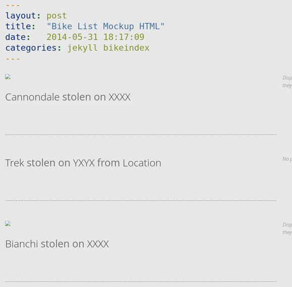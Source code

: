 ```yaml
---
layout: post
title:  "Bike List Mockup HTML"
date:   2014-05-31 18:17:09
categories: jekyll bikeindex
---
```


<ul class="bike-list">
<li>
<img src="http://placehold.it/800x450&text=super+cool+bike">
<p><span>Cannondale</span> stolen on <span>XXXX</span></p>
</li>

<li class="no-img">
<p><span>Trek</span> stolen on <span>YXYX</span> from <span>Location</span></p>  
</li>

<li>
<img src="http://placehold.it/800x450&text=another+sweet+bike">
<p><span>Bianchi</span> stolen on <span>XXXX</span></p>  
</li>
</ul>

<style>

body {
  font-size: 2em;
  line-height: 1.5; 
  background: #e7e7e7 url(../images/body-bg.png) 0 0 repeat;
  font-family: 'Open Sans','Helvetica Neue', Helvetica, Arial, serif;
  text-shadow: 0 1px 0 rgba(255, 255, 255, 0.8);
  color: #6d6d6d;
}

a {
  color: #d5000d;
}
a:hover {
  color: #c5000c;
}

ul.bike-list {
    margin-left: 0;
    padding-left: 0;
}

ul.bike-list li {
    border-bottom: 1px dashed;
    padding-bottom: 2em;
    margin-bottom: 2em;
    position: relative;
    list-style: none;
    padding-left: 0;
}

ul.bike-list li span {
  color: #3a3a3a;
  font-weight: 300;
}

ul.bike-list li:after {
  content: 'Display photo if they have it';
  width: 130px;
  position: absolute;
  top: 0px;
  right: -150px;
  display: block;
  font-size: .5em;
  font-style: italic;
  color: rgb(153, 153, 153);
}

ul.bike-list li.no-img:after {
  content: 'No photo';
}

ul.bike-list img {
    max-width: 100%;
}

</style>

[jekyll-gh]: https://github.com/jekyll/jekyll
[jekyll]:    http://jekyllrb.com
